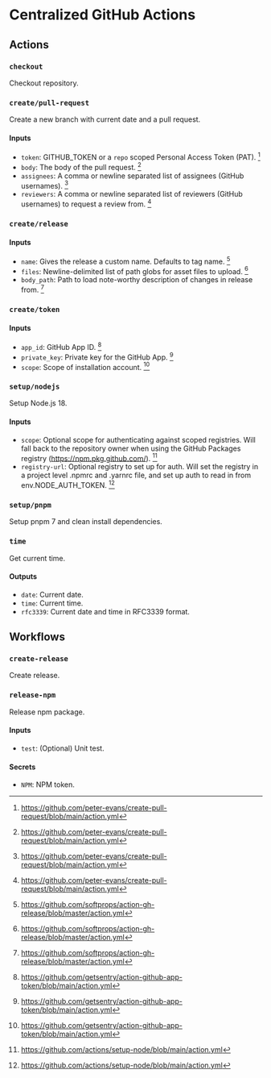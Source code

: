 # Centralized GitHub Actions

## Actions

### `checkout`

Checkout repository.

### `create/pull-request`

Create a new branch with current date and a pull request.

#### Inputs

- `token`: GITHUB_TOKEN or a `repo` scoped Personal Access Token (PAT). [^4]
- `body`: The body of the pull request. [^4]
- `assignees`: A comma or newline separated list of assignees (GitHub usernames). [^4]
- `reviewers`: A comma or newline separated list of reviewers (GitHub usernames) to request a review from. [^4]

[^4]: https://github.com/peter-evans/create-pull-request/blob/main/action.yml

### `create/release`

#### Inputs

- `name`: Gives the release a custom name. Defaults to tag name. [^2]
- `files`: Newline-delimited list of path globs for asset files to upload. [^2]
- `body_path`: Path to load note-worthy description of changes in release from. [^2]

[^2]: https://github.com/softprops/action-gh-release/blob/master/action.yml

### `create/token`

#### Inputs

- `app_id`: GitHub App ID. [^3]
- `private_key`: Private key for the GitHub App. [^3]
- `scope`: Scope of installation account. [^3]

[^3]: https://github.com/getsentry/action-github-app-token/blob/main/action.yml

### `setup/nodejs`

Setup Node.js 18.

#### Inputs

- `scope`: Optional scope for authenticating against scoped registries. Will fall back to the repository owner when using the GitHub Packages registry (https://npm.pkg.github.com/). [^1]
- `registry-url`: Optional registry to set up for auth. Will set the registry in a project level .npmrc and .yarnrc file, and set up auth to read in from env.NODE_AUTH_TOKEN. [^1]

[^1]: https://github.com/actions/setup-node/blob/main/action.yml

### `setup/pnpm`

Setup pnpm 7 and clean install dependencies.

### `time`

Get current time.

#### Outputs

- `date`: Current date.
- `time`: Current time.
- `rfc3339`: Current date and time in RFC3339 format.

## Workflows

### `create-release`

Create release.

### `release-npm`

Release npm package.

#### Inputs

- `test`: (Optional) Unit test.

#### Secrets

- `NPM`: NPM token.
